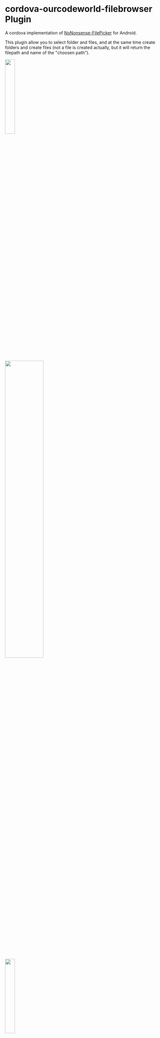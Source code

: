 # cordova-ourcodeworld-filebrowser Plugin

A cordova implementation of [NoNonsense-FilePicker](https://github.com/spacecowboy/NoNonsense-FilePicker) for Android.

This plugin allow you to select folder and files, and at the same time create folders and create files (not a file is created actually, but it will return the filepath and name of the "choosen path").

<img src="https://raw.githubusercontent.com/spacecowboy/NoNonsense-FilePicker/master/screenshots/Nexus6-picker-dark.png"
width="25%" />

<img src="https://raw.githubusercontent.com/spacecowboy/NoNonsense-FilePicker/master/screenshots/Nexus10-picker-dark.png"
width="50%" />
</p>

<p>
<img src="https://raw.githubusercontent.com/spacecowboy/NoNonsense-FilePicker/master/screenshots/Nexus6-picker-light.png"
width="25%" />

<img src="https://raw.githubusercontent.com/spacecowboy/NoNonsense-FilePicker/master/screenshots/Nexus10-picker-light.png"
width="50%" />
## Installation
 
 Note : [Fixes for Cordovoa v9.0.0](https://github.com/muhammed-noufal/cordova-ourcodeworld-filebrowser#fixes)

Install the plugin

```batch
$ cordova plugin add https://github.com/ourcodeworld/cordova-ourcodeworld-filebrowser.git
```

After installing the plugin, remember that the targetSdkVersion of cordova needs to be less than 24 e.g in Cordova 9.0.1, you need to specify inside the `config.xml` file of your project:

```xml
<platform name="android">
    <preference name="android-minSdkVersion" value="19" />
    <preference name="android-targetSdkVersion" value="23" />
</platform>
```

## Usage

A global object `OurCodeWorld.Filebrowser` will be available in your window. This object offers a file picker, folder picker, mixed folder and file picker and the file creation dialog.

```javascript
// Single file selector
window.OurCodeWorld.Filebrowser.filePicker.single({
    success: function(data){
        if(!data.length){
            // No file selected
            return;
        }

        // Array with filepaths
        // ["file:///storage/emulated/0/360/security/file.txt", "file:///storage/emulated/0/360/security/another-file.txt"]
    },
    error: function(err){
        console.log(err);
    }
});

// Single folder selector
window.OurCodeWorld.Filebrowser.folderPicker.single({
    success: function(data){
        if(!data.length){
            // No folders selected
            return;
        }

        // Array with paths
        // ["file:///storage/emulated/0/360/security", "file:///storage/emulated/0/360/security"]
        console.log(data);
    },
    error: function(err){
        console.log(err);
    }
});
```

Check the documentation to see more methods of the plugin like the creation of file, mixed file and folder picker etc.

## External links

- [Documentation](http://docs.ourcodeworld.com/projects/cordova-our-code-world-file-browser)

## Fixes

To fix app crashes while pick a file in android.

Before install this plugin 

```batch
    cordova plugin add cordova-plugin-androidx
    cordova plugin add cordova-plugin-androidx-adapter
```

After install this plugin

Include a provider element inside android platform AndroidManifest.xml

```xml
    <provider
            android:name="android.support.v4.content.FileProvider"
            android:authorities="${applicationId}.provider"
            android:exported="false"
            android:grantUriPermissions="true">
            <meta-data
                android:name="android.support.FILE_PROVIDER_PATHS"
                android:resource="@xml/mnk_file_path" />
    </provider>
```

Create mnk_file_path named xml file under style folder inside android platform. and add following xml snippet.

```xml
    <?xml version="1.0" encoding="utf-8"?>
    <paths xmlns:android="http://schemas.android.com/apk/res/android">
        <root-path
            name="root"
            path="." />
    </paths>
```

-To fix issue as window.resolveLocalFileSystemURI is not a function. add cordova-plugin-file plugin

```batch
    cordova plugin add cordova-plugin-file
```